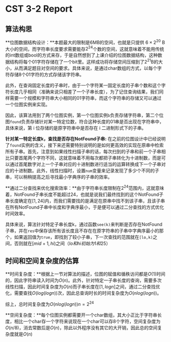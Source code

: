 # CST 3-2 Report

## 算法构思

**位图数据结构设计：**本题最大的限制是6MB的空间，也就是只提供 $6\times2^{20}$ B大小的空间，而字符串长度要求需要能存$2^{24}$个数的空间，这就意味着不能用传统的int数组或bool的方式来存，于是自然想到了上课介绍的位图数据结构，这种数据结构将每个01字符存储在了一个bit里。这样成功将存储空间压缩到了$2^{21}$B的大小，从而满足题目对空间的要求。具体来说，是通过char数组的方式，以每个字符存储8个01字符的方式存储该字符串。

此外，在查询固定长度的子串时，由于一个字符某一固定长度的子串个数和这个字符长度几乎相同（准确来说只相差了一个子串长度），为了记住查询结果，我们同样需要一个规模和字符串大小相同的01字符串，而这个字符串的存储又可以通过一个位图实例来实现。

因此，该算法用到了两个位图实例，第一个位图实例`b`负责存储字符串，第二个位图`found`负责存储针对某一特定位数，符合这种长度的01串是否出现在字符串中，具体来说，第 i 位存储的是原字符串中是否存在 i 二进制形式下的子串。

**针对某一特定长度k，查找是否存在NotFound子串:** 在之前的位图设计中已经说明了`found`实例的含义，接下来还需要特别说明的是如何更高效的实现在原串中检索所有子串。首先，注意到如果线性扫描子串的话，每次扫到的子串和前一个子串相比只要首尾两个字符不同，这就意味着不用每次都把子串转化为十进制数，而是可以通过首尾数字对上一个子串对应的十进制数进行适当的运算转换成下一个子串对应的十进制数。此外，线性扫描时，设置`num`变量来记录发现了多少个不同的子串，可以稍稍提高之后寻找最小字典序的子串的效率。

**通过二分查找来优化搜索效率：**由于字符串长度限制在$2^{24}$范围内，这就意味着，NotFound子串长度不能超过24，也就是说我们最终找到的这个NotFound子串长度确定在$[1,24]$内，而我们需要找的是满足在原串中找不到该子串，且该子串在所有NotFound子串中长度和字典序最小，于是便可以通过二分查找的方式优化时间效率。

具体来说，算法针对特定子串长度k，通过函数`see(k)`来判断是否存在NotFound子串，并在`res`中保存该所有该长度且不存在在原字符串的子串中字典序最小的那个，如果返回值为`true`，即找到了较小子串，下一次查找的范围就在`[lo,k)`之间，否则就在$[mid+1,hi)$之间（$lo和hi初始为1和25$）

## 时间和空间复杂度的估算

**时间复杂度：**根据上一节对算法的描述，位图的赋值和循秩访问都是$O(1)$时间的，因此字符串读入时间为$O(n)$。此外，针对特定一子串长度的查询，需要多次线性扫描，因此时间复杂度为$O(n)$而子串长度在$[1,logn]$之间，通过二分查找优化，需要查找$O(log(logn))$次，因此总查询时长的时间复杂度为$O(nlog(logn))$。

综上，总时间复杂度为$O(nlog(logn)) n=2^{24}$

**空间复杂度：**每个位图实例都需要开一个char数组，其大小正比于字符串长度，相比一个char存一个字符来说现在一个char可以存8个字符，空间复杂度为$O(n/8)$，消去常数后是$O(n)$，除此以外程序没有其它的大开销，因此总的空间复杂度就是$O(n)$